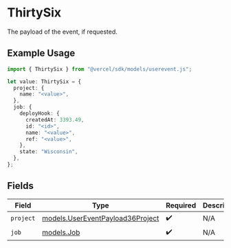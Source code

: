 # ThirtySix

The payload of the event, if requested.

## Example Usage

```typescript
import { ThirtySix } from "@vercel/sdk/models/userevent.js";

let value: ThirtySix = {
  project: {
    name: "<value>",
  },
  job: {
    deployHook: {
      createdAt: 3393.49,
      id: "<id>",
      name: "<value>",
      ref: "<value>",
    },
    state: "Wisconsin",
  },
};
```

## Fields

| Field                                                                      | Type                                                                       | Required                                                                   | Description                                                                |
| -------------------------------------------------------------------------- | -------------------------------------------------------------------------- | -------------------------------------------------------------------------- | -------------------------------------------------------------------------- |
| `project`                                                                  | [models.UserEventPayload36Project](../models/usereventpayload36project.md) | :heavy_check_mark:                                                         | N/A                                                                        |
| `job`                                                                      | [models.Job](../models/job.md)                                             | :heavy_check_mark:                                                         | N/A                                                                        |